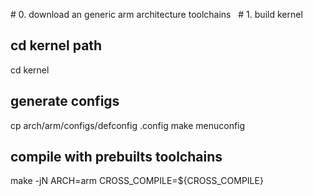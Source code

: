 # 0. download an generic arm architecture toolchains
 
# 1. build kernel
 
## cd kernel path
cd kernel
 
## generate configs
cp arch/arm/configs/defconfig .config
make menuconfig
 
## compile with prebuilts toolchains
make -jN ARCH=arm CROSS_COMPILE=${CROSS_COMPILE}
